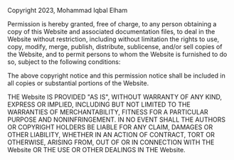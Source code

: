 
Copyright 2023, Mohammad Iqbal Elham

Permission is hereby granted, free of charge, to any person obtaining a copy of this Website and associated documentation files, to deal in the Website without restriction, including without limitation the rights to use, copy, modify, merge, publish, distribute, sublicense, and/or sell copies of the Website, and to permit persons to whom the Website is furnished to do so, subject to the following conditions:

The above copyright notice and this permission notice shall be included in all copies or substantial portions of the Website.

THE Website IS PROVIDED "AS IS", WITHOUT WARRANTY OF ANY KIND, EXPRESS OR IMPLIED, INCLUDING BUT NOT LIMITED TO THE WARRANTIES OF MERCHANTABILITY, FITNESS FOR A PARTICULAR PURPOSE AND NONINFRINGEMENT. IN NO EVENT SHALL THE AUTHORS OR COPYRIGHT HOLDERS BE LIABLE FOR ANY CLAIM, DAMAGES OR OTHER LIABILITY, WHETHER IN AN ACTION OF CONTRACT, TORT OR OTHERWISE, ARISING FROM, OUT OF OR IN CONNECTION WITH THE Website OR THE USE OR OTHER DEALINGS IN THE Website.
